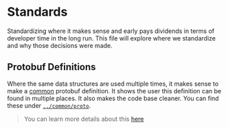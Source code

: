 # Standards

Standardizing where it makes sense and early pays dividends in terms of developer time in the long run. This file will explore where we standardize and why those decisions were made.

## Protobuf Definitions

Where the same data structures are used multiple times, it makes sense to make a [common](../common) protobuf definition. It shows the user this definition can be found in multiple places. It also makes the code base cleaner. You can find these under [`../common/proto`](../common/proto).

> You can learn more details about this [here](../common/README.md)
